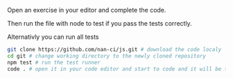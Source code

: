 
Open an exercise in your editor and complete the code.

Then run the file with node to test if you pass the tests correctly.


Alternativly you can run all tests
```sh
git clone https://github.com/nan-ci/js.git # download the code localy
cd git # change working directory to the newly cloned repository
npm test # run the test runner
code . # open it in your code editor and start to code and it will be then running in the browser!
```
